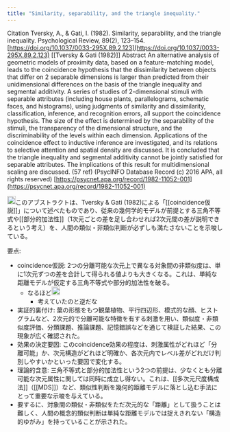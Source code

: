 ```yaml
---
title: "Similarity, separability, and the triangle inequality."
---
```


Citation
Tversky, A., & Gati, I. (1982). Similarity, separability, and the triangle inequality. Psychological Review, 89(2), 123–154. [https://doi.org/10.1037/0033-295X.89.2.123](https://doi.org/10.1037/0033-295X.89.2.123)
[[Tversky & Gati (1982)]]
Abstract
An alternative analysis of geometric models of proximity data, based on a feature-matching model, leads to the coincidence hypothesis that the dissimilarity between objects that differ on 2 separable dimensions is larger than predicted from their unidimensional differences on the basis of the triangle inequality and segmental additivity. A series of studies of 2-dimensional stimuli with separable attributes (including house plants, parallelograms, schematic faces, and histograms), using judgments of similarity and dissimilarity, classification, inference, and recognition errors, all support the coincidence hypothesis. The size of the effect is determined by the separability of the stimuli, the transparency of the dimensional structure, and the discriminability of the levels within each dimension. Applications of the coincidence effect to inductive inference are investigated, and its relations to selective attention and spatial density are discussed. It is concluded that the triangle inequality and segmental additivity cannot be jointly satisfied for separable attributes. The implications of this result for multidimensional scaling are discussed. (57 ref) (PsycINFO Database Record (c) 2016 APA, all rights reserved)
[https://psycnet.apa.org/record/1982-11052-001](https://psycnet.apa.org/record/1982-11052-001)

<img src='https://scrapbox.io/api/pages/nishio/o1 Pro/icon' alt='o1 Pro.icon' height="19.5"/>このアブストラクトは、Tversky & Gati (1982)による「[[coincidence仮説]]」について述べたものであり、従来の幾何学的モデルが前提とする三角不等式や[[部分的加法性]]（1次元ごとの差を足し合わせれば2次元間の差が説明できるという考え）を、人間の類似・非類似判断が必ずしも満たさないことを示唆している。

要点:
- coincidence仮説: 2つの分離可能な次元上で異なる対象間の非類似度は、単に1次元ずつの差を合計して得られる値よりも大きくなる。これは、単純な距離モデルが仮定する三角不等式や部分的加法性を破る。
    - なるほど<img src='https://scrapbox.io/api/pages/nishio/nishio/icon' alt='nishio.icon' height="19.5"/>
        - 考えていたのと逆だな
- 実証的裏付け: 葉の形態をもつ観葉植物、平行四辺形、模式的な顔、ヒストグラムなど、2次元的で分離可能な特徴を有する刺激を用い、類似度・非類似度評価、分類課題、推論課題、記憶錯誤などを通じて検証した結果、この現象が広く確認された。
- 効果の決定要因: このcoincidence効果の程度は、刺激属性がどれほど「分離可能」か、次元構造がどれほど明確か、各次元内でレベル差がどれだけ判別しやすいかといった要因で変化する。
- 理論的含意: 三角不等式と部分的加法性という2つの前提は、少なくとも分離可能な次元属性に関しては同時に成立し得ない。これは、[[多次元尺度構成法]]（[[MDS]]）など、類似性判断を幾何的距離モデルに落とし込む手法にとって重要な示唆を与えている。
- 要するに、対象間の類似・非類似をただ次元的な「距離」として扱うことは難しく、人間の概念的類似判断は単純な距離モデルでは捉えきれない「構造的ゆがみ」を持っていることが示された。
